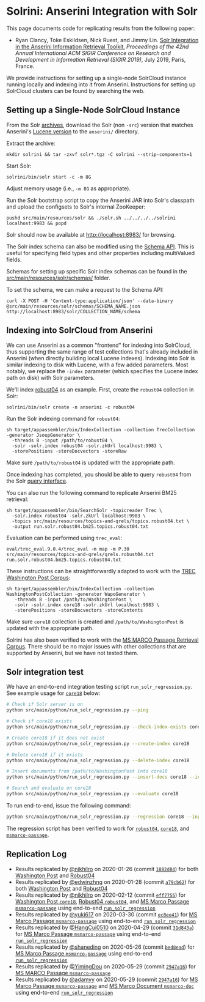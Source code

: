 # Solrini: Anserini Integration with Solr

This page documents code for replicating results from the following paper:

+ Ryan Clancy, Toke Eskildsen, Nick Ruest, and Jimmy Lin. [Solr Integration in the Anserini Information Retrieval Toolkit.](https://cs.uwaterloo.ca/~jimmylin/publications/Clancy_etal_SIGIR2019a.pdf) _Proceedings of the 42nd Annual International ACM SIGIR Conference on Research and Development in Information Retrieval (SIGIR 2019)_, July 2019, Paris, France.

We provide instructions for setting up a single-node SolrCloud instance running locally and indexing into it from Anserini.
Instructions for setting up SolrCloud clusters can be found by searching the web.

## Setting up a Single-Node SolrCloud Instance

From the Solr [archives](https://archive.apache.org/dist/lucene/solr/), download the Solr (non `-src`) version that matches Anserini's [Lucene version](https://github.com/castorini/anserini/blob/master/pom.xml#L36) to the `anserini/` directory.

Extract the archive:

```
mkdir solrini && tar -zxvf solr*.tgz -C solrini --strip-components=1
```

Start Solr:

```
solrini/bin/solr start -c -m 8G
```

Adjust memory usage (i.e., `-m 8G` as appropriate).

Run the Solr bootstrap script to copy the Anserini JAR into Solr's classpath and upload the configsets to Solr's internal ZooKeeper:

```
pushd src/main/resources/solr && ./solr.sh ../../../../solrini localhost:9983 && popd
```

Solr should now be available at [http://localhost:8983/](http://localhost:8983/) for browsing.

The Solr index schema can also be modified using the [Schema API](https://lucene.apache.org/solr/guide/8_3/schema-api.html). This is useful for specifying field types and other properties including multiValued fields.

Schemas for setting up specific Solr index schemas can be found in the [src/main/resources/solr/schemas/](../src/main/resources/solr/schemas/) folder.

To set the schema, we can make a request to the Schema API:

```
curl -X POST -H 'Content-type:application/json' --data-binary @src/main/resources/solr/schemas/SCHEMA_NAME.json http://localhost:8983/solr/COLLECTION_NAME/schema
```

## Indexing into SolrCloud from Anserini

We can use Anserini as a common "frontend" for indexing into SolrCloud, thus supporting the same range of test collections that's already included in Anserini (when directly building local Lucene indexes).
Indexing into Solr is similar indexing to disk with Lucene, with a few added parameters.
Most notably, we replace the `-index` parameter (which specifies the Lucene index path on disk) with Solr parameters.

We'll index [robust04](regressions-robust04.md) as an example.
First, create the `robust04` collection in Solr:

```
solrini/bin/solr create -n anserini -c robust04
```

Run the Solr indexing command for `robust04`:

```
sh target/appassembler/bin/IndexCollection -collection TrecCollection -generator JsoupGenerator \
  -threads 8 -input /path/to/robust04 \
  -solr -solr.index robust04 -solr.zkUrl localhost:9983 \
  -storePositions -storeDocvectors -storeRaw
```

Make sure `/path/to/robust04` is updated with the appropriate path.

Once indexing has completed, you should be able to query `robust04` from the Solr [query interface](http://localhost:8983/solr/#/robust04/query).

You can also run the following command to replicate Anserini BM25 retrieval:

```
sh target/appassembler/bin/SearchSolr -topicreader Trec \
  -solr.index robust04 -solr.zkUrl localhost:9983 \
  -topics src/main/resources/topics-and-qrels/topics.robust04.txt \
  -output run.solr.robust04.bm25.topics.robust04.txt
```

Evaluation can be performed using `trec_eval`:

```
eval/trec_eval.9.0.4/trec_eval -m map -m P.30 src/main/resources/topics-and-qrels/qrels.robust04.txt run.solr.robust04.bm25.topics.robust04.txt
```

These instructions can be straightforwardly adapted to work with the [TREC Washington Post Corpus](regressions-core18.md):

```
sh target/appassembler/bin/IndexCollection -collection WashingtonPostCollection -generator WapoGenerator \
   -threads 8 -input /path/to/WashingtonPost \
   -solr -solr.index core18 -solr.zkUrl localhost:9983 \
   -storePositions -storeDocvectors -storeContents
```

Make sure `core18` collection is created and `/path/to/WashingtonPost` is updated with the appropriate path.

Solrini has also been verified to work with the [MS MARCO Passage Retrieval Corpus](experiments-msmarco-passage.md).
There should be no major issues with other collections that are supported by Anserini, but we have not tested them.

## Solr integration test

We have an end-to-end integration testing script `run_solr_regression.py`.
See example usage for [`core18`](regressions-core18.md) below:

```bash
# Check if Solr server is on
python src/main/python/run_solr_regression.py --ping

# Check if core18 exists
python src/main/python/run_solr_regression.py --check-index-exists core18

# Create core18 if it does not exist
python src/main/python/run_solr_regression.py --create-index core18

# Delete core18 if it exists
python src/main/python/run_solr_regression.py --delete-index core18

# Insert documents from /path/to/WashingtonPost into core18
python src/main/python/run_solr_regression.py --insert-docs core18 --input /path/to/WashingtonPost

# Search and evaluate on core18
python src/main/python/run_solr_regression.py --evaluate core18
```

To run end-to-end, issue the following command:

```bash
python src/main/python/run_solr_regression.py --regression core18 --input /path/to/WashingtonPost
```

The regression script has been verified to work for [`robust04`](regressions-robust04.md), [`core18`](regressions-core18.md), and [`msmarco-passage`](experiments-msmarco-passage.md).

## Replication Log

+ Results replicated by [@nikhilro](https://github.com/nikhilro) on 2020-01-26 (commit [`1882d84`](https://github.com/castorini/anserini/commit/1882d84236b13cd4673d2d8fa91003438eea2d82)) for both [Washington Post](regressions-core18.md) and [Robust04](regressions-robust04.md)
+ Results replicated by [@edwinzhng](https://github.com/edwinzhng) on 2020-01-28 (commit [`a79cb62`](https://github.com/castorini/anserini/commit/a79cb62a57a059113a6c3b1523b582b89dccf0a1)) for both [Washington Post](regressions-core18.md) and [Robust04](regressions-robust04.md)
+ Results replicated by [@nikhilro](https://github.com/nikhilro) on 2020-02-12 (commit [`eff7755`](https://github.com/castorini/anserini/commit/eff7755a611bd20ee1d63ac0167f5c8f38cd3074)) for [Washington Post `core18`](regressions-core18.md), [Robust04 `robust04`](regressions-robust04.md), and [MS Marco Passage `msmarco-passage`](regressions-msmarco-passage.md) using end-to-end [`run_solr_regression`](../src/main/python/run_solr_regression.py)
+ Results replicated by [@yuki617](https://github.com/yuki617) on 2020-03-30 (commit [`ec8ee41`](https://github.com/castorini/anserini/commit/ec8ee4145edf6db767cb86fa0d244d17e652eb2e)) for [MS Marco Passage `msmarco-passage`](regressions-msmarco-passage.md) using end-to-end [`run_solr_regression`](../src/main/python/run_solr_regression.py)
+ Results replicated by [@HangCui0510](https://github.com/HangCui0510) on 2020-04-29 (commit [`31d843a`](https://github.com/castorini/anserini/commit/31d843a6073bfd7eff7e326f543e3f11845df7fa)) for [MS Marco Passage `msmarco-passage`](regressions-msmarco-passage.md) using end-to-end [`run_solr_regression`](../src/main/python/run_solr_regression.py)
+ Results replicated by [@shaneding](https://github.com/shaneding) on 2020-05-26 (commit [`bed8ead`](https://github.com/castorini/anserini/commit/bed8eadad5f2ba859a2ddd2801db4aaeb3c81485)) for [MS Marco Passage `msmarco-passage`](regressions-msmarco-passage.md) using end-to-end [`run_solr_regression`](../src/main/python/run_solr_regression.py)
+ Results replicated by [@YimingDou](https://github.com/YimingDou) on 2020-05-29 (commit [`2947a16`](https://github.com/castorini/anserini/commit/2947a1622efae35637b83e321aba8e6fccd43489)) for [MS MARCO Passage `msmarco-passage`](regressions-msmarco-passage.md)
+ Results replicated by [@adamyy](https://github.com/adamyy) on 2020-05-29 (commit [`2947a16`](https://github.com/castorini/anserini/commit/2947a1622efae35637b83e321aba8e6fccd43489)) for [MS Marco Passage `msmarco-passage`](regressions-msmarco-passage.md) and [MS Marco Document `msmarco-doc`](regressions-msmarco-doc.md) using end-to-end [`run_solr_regression`](../src/main/python/run_solr_regression.py)
